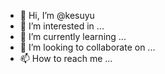 - 👋 Hi, I’m @kesuyu
- 👀 I’m interested in ...
- 🌱 I’m currently learning ...
- 💞️ I’m looking to collaborate on ...
- 📫 How to reach me ...

<!---
kesuyu/kesuyu is a ✨ special ✨ repository because its `README.md` (this file) appears on your GitHub profile.
You can click the Preview link to take a look at your changes.
--->
